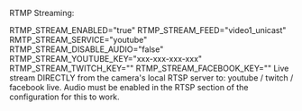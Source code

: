RTMP Streaming:

RTMP_STREAM_ENABLED="true"
RTMP_STREAM_FEED="video1_unicast"
RMTP_STREAM_SERVICE="youtube"
RTMP_STREAM_DISABLE_AUDIO="false"
RTMP_STREAM_YOUTUBE_KEY="xxx-xxx-xxx-xxx"
RTMP_STREAM_TWITCH_KEY=""
RTMP_STREAM_FACEBOOK_KEY=""
Live stream DIRECTLY from the camera's local RTSP server to: youtube / twitch / facebook live. Audio must be enabled in the RTSP section of the configuration for this to work.
